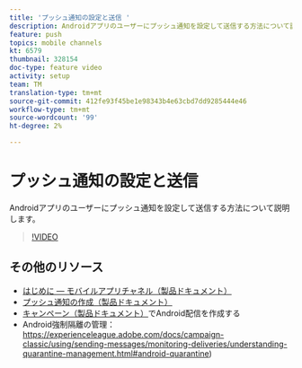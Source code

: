 ```yaml
---
title: 'プッシュ通知の設定と送信 '
description: Androidアプリのユーザーにプッシュ通知を設定して送信する方法について説明します。
feature: push
topics: mobile channels
kt: 6579
thumbnail: 328154
doc-type: feature video
activity: setup
team: TM
translation-type: tm+mt
source-git-commit: 412fe93f45be1e98343b4e63cbd7dd9285444e46
workflow-type: tm+mt
source-wordcount: '99'
ht-degree: 2%

---
```



# プッシュ通知の設定と送信

Androidアプリのユーザーにプッシュ通知を設定して送信する方法について説明します。

>[!VIDEO](https://video.tv.adobe.com/v/328154?quality=12)

## その他のリソース

* [はじめに — モバイルアプリチャネル（製品ドキュメント）](https://experienceleague.adobe.com/docs/campaign-classic/using/sending-messages/sending-push-notifications/about-mobile-app-channel.html#about-mobile-app-channel)
* [プッシュ通知の作成（製品ドキュメント）](https://experienceleague.adobe.com/docs/campaign-classic/using/sending-messages/sending-push-notifications/creating-notifications.html#sending-messages)
* [キャンペーン（製品ドキュメント）](https://experienceleague.adobe.com/docs/campaign-classic/using/sending-messages/sending-push-notifications/configure-the-mobile-app/configuring-the-mobile-application-android.html#creating-android-delivery)でAndroid配信を作成する
* Android強制隔離の管理：https://experienceleague.adobe.com/docs/campaign-classic/using/sending-messages/monitoring-deliveries/understanding-quarantine-management.html#android-quarantine)

